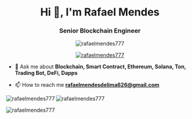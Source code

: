 <h1 align="center">Hi 👋, I'm Rafael Mendes</h1>
<h3 align="center">Senior Blockchain Engineer</h3>

<p align="center"> <img src="https://komarev.com/ghpvc/?username=rafaelmendes777&label=Profile%20views&color=0e75b6&style=flat" alt="rafaelmendes777" /> </p>

<p align="center"> <a href="https://github.com/ryo-ma/github-profile-trophy"><img src="https://github-profile-trophy.vercel.app/?username=rafaelmendes777" alt="rafaelmendes777" /></a> </p>


  
- 💬 Ask me about **Blockchain, Smart Contract, Ethereum, Solana, Ton, Trading Bot, DeFi, Dapps**

- 📫 How to reach me **rafaelmendesdelima626@gmail.com**




<p><img align="left" src="https://github-readme-stats.vercel.app/api/top-langs?username=rafaelmendes777&show_icons=true&locale=en&layout=compact" alt="rafaelmendes777" /></p>

<p>&nbsp;<img align="left" src="https://github-readme-stats.vercel.app/api?username=rafaelmendes777&show_icons=true&locale=en" alt="rafaelmendes777" /></p>

<p><img align="left" src="https://github-readme-streak-stats.herokuapp.com/?user=rafaelmendes777&" alt="rafaelmendes777" /></p>
